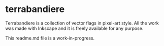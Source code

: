 # terrabandiere
Terrabandiere is a collection of vector flags in pixel-art style. All the work was made with Inkscape and it is freely available for any purpose.

This readme.md file is a work-in-progress.
